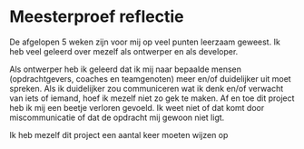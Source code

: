 # Meesterproef reflectie

De afgelopen 5 weken zijn voor mij op veel punten leerzaam geweest. Ik heb veel geleerd over mezelf als ontwerper en als developer.

Als ontwerper heb ik geleerd dat ik mij naar bepaalde mensen (opdrachtgevers, coaches en teamgenoten) meer en/of duidelijker uit moet spreken. Als ik duidelijker zou communiceren wat ik denk en/of verwacht van iets of iemand, hoef ik mezelf niet zo gek te maken. Af en toe dit project heb ik mij een beetje verloren gevoeld. Ik weet niet of dat komt door miscommunicatie of dat de opdracht mij gewoon niet ligt.

 Ik heb mezelf dit project een aantal keer moeten wijzen op

